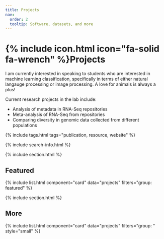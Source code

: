 ```yaml
---
title: Projects
nav:
  order: 2
  tooltip: Software, datasets, and more
---
```


# {% include icon.html icon="fa-solid fa-wrench" %}Projects
I am currently interested in speaking to students who are interested in machine learning classification, specifically in terms of either natural langauge processing or image processing. 
A love for animals is always a plus!

Current research projects in the lab include:
- Analysis of metadata in RNA-Seq repositories
- Meta-analysis of RNA-Seq from repositories
- Comparing diversity in genomic data collected from different populations
<!--Resources: https://www.youtube.com/watch?v=HMOI_lkzW08-->

{% include tags.html tags="publication, resource, website" %}

{% include search-info.html %}

{% include section.html %}

## Featured

{% include list.html component="card" data="projects" filters="group: featured" %}

{% include section.html %}

## More

{% include list.html component="card" data="projects" filters="group: " style="small" %}
